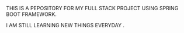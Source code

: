 THIS IS A PEPOSITORY FOR MY FULL STACK PROJECT USING SPRING BOOT FRAMEWORK.


I AM STILL LEARNING NEW THINGS EVERYDAY . 
